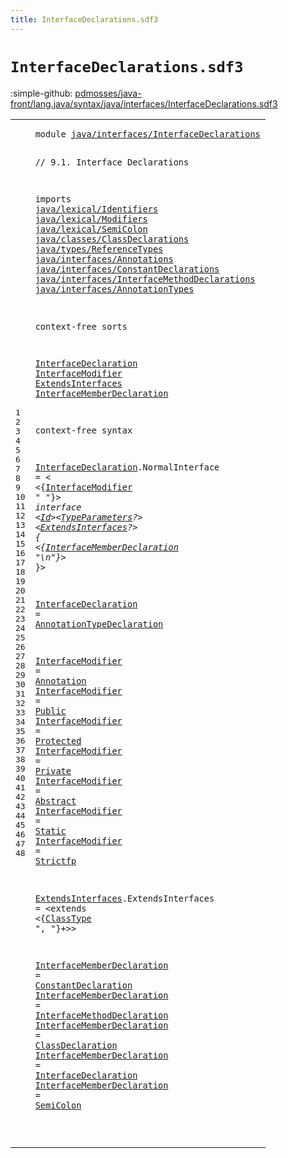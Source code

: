 ```yaml
---
title: InterfaceDeclarations.sdf3
---
```


# `InterfaceDeclarations.sdf3`

:simple-github: [pdmosses/java-front/lang.java/syntax/java/interfaces/InterfaceDeclarations.sdf3]

[pdmosses/java-front/lang.java/syntax/java/interfaces/InterfaceDeclarations.sdf3]: https://github.com/pdmosses/java-front/blob/master/lang.java/syntax/java/interfaces/InterfaceDeclarations.sdf3 "The source file on GitHub"

<div class="sdf3"><table class="highlighttable"><tbody><tr><td class="linenos"><div class="linenodiv"><pre><span></span>1
2
3
4
5
6
7
8
9
10
11
12
13
14
15
16
17
18
19
20
21
22
23
24
25
26
27
28
29
30
31
32
33
34
35
36
37
38
39
40
41
42
43
44
45
46
47
48
</pre></div></td>
<td class="code"><pre><code><span class="keyword">module</span> <a href="../../packages/TypeDeclarations.sdf3#java/interfaces/InterfaceDeclarations_144_181" id="java/interfaces/InterfaceDeclarations_7_44" title="Referenced at ../../packages/TypeDeclarations.sdf3 line 8">java/interfaces/InterfaceDeclarations</a>

<span class="layout">// 9.1. Interface Declarations</span>

<span class="keyword">imports</span>
  <a href="../../lexical/Identifiers.sdf3#java/lexical/Identifiers_7_31" id="java/lexical/Identifiers_88_112" title="Defined at ../../lexical/Identifiers.sdf3 line 1">java/lexical/Identifiers</a>
  <a href="../../lexical/Modifiers.sdf3#java/lexical/Modifiers_7_29" id="java/lexical/Modifiers_115_137" title="Defined at ../../lexical/Modifiers.sdf3 line 1">java/lexical/Modifiers</a>
  <a href="../../lexical/SemiColon.sdf3#java/lexical/SemiColon_7_29" id="java/lexical/SemiColon_140_162" title="Defined at ../../lexical/SemiColon.sdf3 line 1">java/lexical/SemiColon</a>
  <a href="../../classes/ClassDeclarations.sdf3#java/classes/ClassDeclarations_7_37" id="java/classes/ClassDeclarations_165_195" title="Defined at ../../classes/ClassDeclarations.sdf3 line 1">java/classes/ClassDeclarations</a>
  <a href="../../types/ReferenceTypes.sdf3#java/types/ReferenceTypes_7_32" id="java/types/ReferenceTypes_198_223" title="Defined at ../../types/ReferenceTypes.sdf3 line 1">java/types/ReferenceTypes</a>
  <a href="../Annotations.sdf3#java/interfaces/Annotations_7_34" id="java/interfaces/Annotations_226_253" title="Defined at ../Annotations.sdf3 line 1">java/interfaces/Annotations</a>
  <a href="../ConstantDeclarations.sdf3#java/interfaces/ConstantDeclarations_7_43" id="java/interfaces/ConstantDeclarations_256_292" title="Defined at ../ConstantDeclarations.sdf3 line 1">java/interfaces/ConstantDeclarations</a>
  <a href="../InterfaceMethodDeclarations.sdf3#java/interfaces/InterfaceMethodDeclarations_7_50" id="java/interfaces/InterfaceMethodDeclarations_295_338" title="Defined at ../InterfaceMethodDeclarations.sdf3 line 1">java/interfaces/InterfaceMethodDeclarations</a>
  <a href="../AnnotationTypes.sdf3#java/interfaces/AnnotationTypes_7_38" id="java/interfaces/AnnotationTypes_341_372" title="Defined at ../AnnotationTypes.sdf3 line 1">java/interfaces/AnnotationTypes</a>

<span class="keyword">context-free sorts</span>

  <a href="#InterfaceDeclaration_1220_1240" id="InterfaceDeclaration_396_416" title="Referenced at line 46; ../AnnotationTypes.sdf3 line 34; ../../classes/ClassDeclarations.sdf3 line 66; ../../packages/TypeDeclarations.sdf3 line 17">InterfaceDeclaration</a>
  <a href="#InterfaceModifier_558_575" id="InterfaceModifier_419_436" title="Referenced at line 27; ../AnnotationTypes.sdf3 line 27">InterfaceModifier</a>
  <a href="#ExtendsInterfaces_616_633" id="ExtendsInterfaces_439_456" title="Referenced at line 27">ExtendsInterfaces</a>
  <a href="#InterfaceMemberDeclaration_644_670" id="InterfaceMemberDeclaration_459_485" title="Referenced at line 28">InterfaceMemberDeclaration</a>

<span class="keyword">context-free syntax</span>

  
  <a href="#InterfaceDeclaration_1220_1240" id="InterfaceDeclaration_513_533" title="Referenced at line 46; ../AnnotationTypes.sdf3 line 34; ../../classes/ClassDeclarations.sdf3 line 66; ../../packages/TypeDeclarations.sdf3 line 17">InterfaceDeclaration</a>.<span class="cons_Constructor"><span id="NormalInterface_534_549" title="Not referenced locally, nor via imports">NormalInterface</span></span> = &lt;
  &lt;{<a href="#InterfaceModifier_419_436" id="InterfaceModifier_558_575" title="Defined at line 19, 33, 34, 35, 36, 37, 38, 39">InterfaceModifier</a> <span class="cons_Lit">" "</span>}*&gt; <span class="cons_String">interface</span> &lt;<a href="../../lexical/Identifiers.sdf3#Id_141_143" id="Id_594_596" title="Defined at ../../lexical/Identifiers.sdf3 line 15, 23">Id</a>&gt;&lt;<a href="../../classes/ClassDeclarations.sdf3#TypeParameters_567_581" id="TypeParameters_598_612" title="Defined at ../../classes/ClassDeclarations.sdf3 line 25, 50">TypeParameters</a>?&gt; &lt;<a href="#ExtendsInterfaces_439_456" id="ExtendsInterfaces_616_633" title="Defined at line 20, 41">ExtendsInterfaces</a>?&gt; <span class="cons_String">{</span>
    &lt;{<a href="#InterfaceMemberDeclaration_459_485" id="InterfaceMemberDeclaration_644_670" title="Defined at line 21, 43, 44, 45, 46, 47">InterfaceMemberDeclaration</a> <span class="cons_Lit">"\n"</span>}*&gt;
  <span class="cons_String">}</span>&gt;
  
  <a href="#InterfaceDeclaration_1220_1240" id="InterfaceDeclaration_689_709" title="Referenced at line 46; ../AnnotationTypes.sdf3 line 34; ../../classes/ClassDeclarations.sdf3 line 66; ../../packages/TypeDeclarations.sdf3 line 17">InterfaceDeclaration</a> = <a href="../AnnotationTypes.sdf3#AnnotationTypeDeclaration_377_402" id="AnnotationTypeDeclaration_712_737" title="Defined at ../AnnotationTypes.sdf3 line 18, 26">AnnotationTypeDeclaration</a>
  
  <a href="#InterfaceModifier_558_575" id="InterfaceModifier_743_760" title="Referenced at line 27; ../AnnotationTypes.sdf3 line 27">InterfaceModifier</a> = <a href="../Annotations.sdf3#Annotation_158_168" id="Annotation_763_773" title="Defined at ../Annotations.sdf3 line 12, 19, 20, 21">Annotation</a>
  <a href="#InterfaceModifier_558_575" id="InterfaceModifier_776_793" title="Referenced at line 27; ../AnnotationTypes.sdf3 line 27">InterfaceModifier</a> = <a href="../../lexical/Modifiers.sdf3#Public_201_207" id="Public_796_802" title="Defined at ../../lexical/Modifiers.sdf3 line 14, 29">Public</a>
  <a href="#InterfaceModifier_558_575" id="InterfaceModifier_805_822" title="Referenced at line 27; ../AnnotationTypes.sdf3 line 27">InterfaceModifier</a> = <a href="../../lexical/Modifiers.sdf3#Protected_189_198" id="Protected_825_834" title="Defined at ../../lexical/Modifiers.sdf3 line 13, 28">Protected</a>
  <a href="#InterfaceModifier_558_575" id="InterfaceModifier_837_854" title="Referenced at line 27; ../AnnotationTypes.sdf3 line 27">InterfaceModifier</a> = <a href="../../lexical/Modifiers.sdf3#Private_179_186" id="Private_857_864" title="Defined at ../../lexical/Modifiers.sdf3 line 12, 27">Private</a>
  <a href="#InterfaceModifier_558_575" id="InterfaceModifier_867_884" title="Referenced at line 27; ../AnnotationTypes.sdf3 line 27">InterfaceModifier</a> = <a href="../../lexical/Modifiers.sdf3#Abstract_141_149" id="Abstract_887_895" title="Defined at ../../lexical/Modifiers.sdf3 line 8, 23">Abstract</a>
  <a href="#InterfaceModifier_558_575" id="InterfaceModifier_898_915" title="Referenced at line 27; ../AnnotationTypes.sdf3 line 27">InterfaceModifier</a> = <a href="../../lexical/Modifiers.sdf3#Static_210_216" id="Static_918_924" title="Defined at ../../lexical/Modifiers.sdf3 line 15, 30">Static</a>
  <a href="#InterfaceModifier_558_575" id="InterfaceModifier_927_944" title="Referenced at line 27; ../AnnotationTypes.sdf3 line 27">InterfaceModifier</a> = <a href="../../lexical/Modifiers.sdf3#Strictfp_219_227" id="Strictfp_947_955" title="Defined at ../../lexical/Modifiers.sdf3 line 16, 31">Strictfp</a>
  
  <a href="#ExtendsInterfaces_616_633" id="ExtendsInterfaces_961_978" title="Referenced at line 27">ExtendsInterfaces</a>.<span class="cons_Constructor"><span id="ExtendsInterfaces_979_996" title="Not referenced locally, nor via imports">ExtendsInterfaces</span></span> = &lt;<span class="cons_String">extends</span> &lt;{<a href="../../types/ReferenceTypes.sdf3#ClassType_234_243" id="ClassType_1010_1019" title="Defined at ../../types/ReferenceTypes.sdf3 line 14, 26, 27">ClassType</a> <span class="cons_Lit">", "</span>}+&gt;&gt;
  
  <a href="#InterfaceMemberDeclaration_644_670" id="InterfaceMemberDeclaration_1034_1060" title="Referenced at line 28">InterfaceMemberDeclaration</a> = <a href="../ConstantDeclarations.sdf3#ConstantDeclaration_203_222" id="ConstantDeclaration_1063_1082" title="Defined at ../ConstantDeclarations.sdf3 line 12, 17">ConstantDeclaration</a>
  <a href="#InterfaceMemberDeclaration_644_670" id="InterfaceMemberDeclaration_1085_1111" title="Referenced at line 28">InterfaceMemberDeclaration</a> = <a href="../InterfaceMethodDeclarations.sdf3#InterfaceMethodDeclaration_201_227" id="InterfaceMethodDeclaration_1114_1140" title="Defined at ../InterfaceMethodDeclarations.sdf3 line 12, 17">InterfaceMethodDeclaration</a>
  <a href="#InterfaceMemberDeclaration_644_670" id="InterfaceMemberDeclaration_1143_1169" title="Referenced at line 28">InterfaceMemberDeclaration</a> = <a href="../../classes/ClassDeclarations.sdf3#ClassDeclaration_507_523" id="ClassDeclaration_1172_1188" title="Defined at ../../classes/ClassDeclarations.sdf3 line 22, 33, 34">ClassDeclaration</a>
  <a href="#InterfaceMemberDeclaration_644_670" id="InterfaceMemberDeclaration_1191_1217" title="Referenced at line 28">InterfaceMemberDeclaration</a> = <a href="#InterfaceDeclaration_396_416" id="InterfaceDeclaration_1220_1240" title="Defined at line 18, 26, 31">InterfaceDeclaration</a>
  <a href="#InterfaceMemberDeclaration_644_670" id="InterfaceMemberDeclaration_1243_1269" title="Referenced at line 28">InterfaceMemberDeclaration</a> = <a href="../../lexical/SemiColon.sdf3#SemiColon_132_141" id="SemiColon_1272_1281" title="Defined at ../../lexical/SemiColon.sdf3 line 8, 12">SemiColon</a>
  
</code></pre></td></tr></tbody></table></div>